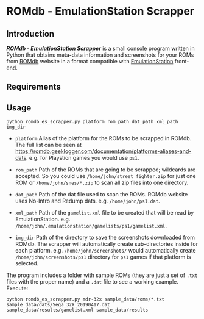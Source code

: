 ROMdb - EmulationStation Scrapper
=================================

Introduction
------------

_**ROMdb - EmulationStation Scrapper**_ is a small console program written in Python that obtains meta-data information and screenshots for
your ROMs from [ROMdb](https://romdb.geeklogger.com) website in a format compatible with
[EmulationStation](https://github.com/RetroPie/RetroPie-Setup/wiki/EmulationStation) front-end.


Requirements
------------

Usage
-----

    python romdb_es_scrapper.py platform rom_path dat_path xml_path img_dir

  * `platform` Alias of the platform for the ROMs to be scrapped in ROMdb. The full list can be seen at
    https://romdb.geeklogger.com/documentation/platforms-aliases-and-dats. e.g. for Playstion games you would use `ps1`. 

  * `rom_path` Path of the ROMs that are going to be scrapped; wildcards are accepted. So you could use
    `/home/john/street fighter.zip` for just one ROM or `/home/john/snes/*.zip` to scan all zip files into one
    directory.

  * `dat_path` Path of the dat file used to scan the ROMs. ROMdb website uses No-Intro and Redump dats. e.g.
    `/home/john/ps1.dat`.

  * `xml_path` Path of the `gamelist.xml` file to be created that will be read by EmulationStation. e.g.
    `/home/john/.emulationstation/gamelists/ps1/gamelist.xml`.

  * `img_dir` Path of the directory to save the screenshots downloaded from ROMdb. The scrapper will automatically
    create sub-directories inside for each platform. e.g. `/home/john/screenshots/` would automatically create
    `/home/john/screenshots/ps1` directory for `ps1` games if that platform is selected.

The program includes a folder with sample ROMs (they are just a set of `.txt` files with the proper name) and a `.dat`
file to see a working example. Execute:

    python romdb_es_scrapper.py mdr-32x sample_data/roms/*.txt sample_data/dats/Sega_32X_20190417.dat sample_data/results/gamelist.xml sample_data/results